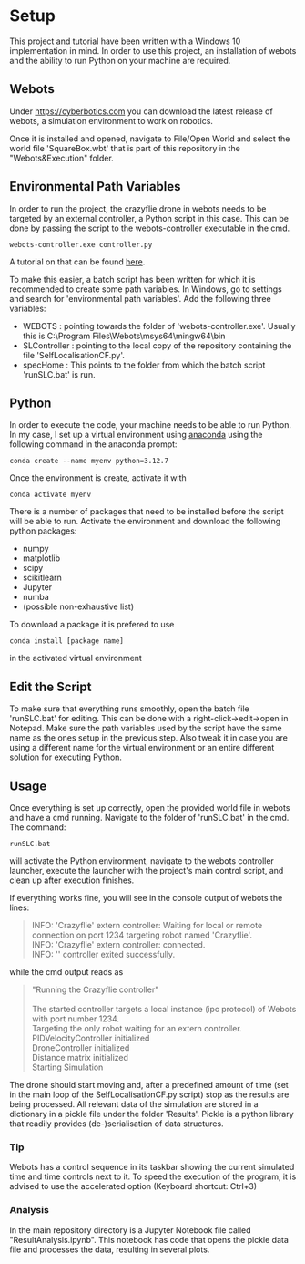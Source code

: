 # Setup
This project and tutorial have been written with a Windows 10 implementation in mind. In order to use this project, an installation of webots and the ability to run Python on your machine are required.

## Webots
Under https://cyberbotics.com you can download the latest release of webots, a simulation environment to work on robotics.

Once it is installed and opened, navigate to File/Open World and select the world file 'SquareBox.wbt' that is part of this repository in the "Webots&Execution" folder. 
## Environmental Path Variables
In order to run the project, the crazyflie drone in webots needs to be targeted by an external controller, a Python script in this case. This can be done by passing the script to the webots-controller executable in the cmd.
```
webots-controller.exe controller.py
```
A tutorial on that can be found [here](https://cyberbotics.com/doc/guide/running-extern-robot-controllers?tab-os=windows). 

To make this easier, a batch script has been written for which it is recommended to create some path variables. In Windows, go to settings and search for 'environmental path variables'. Add the following three variables:
- WEBOTS : pointing towards the folder of 'webots-controller.exe'. Usually this is C:\Program Files\Webots\msys64\mingw64\bin
- SLController : pointing to the local copy of the repository containing the file 'SelfLocalisationCF.py'.
- specHome : This points to the folder from which the batch script 'runSLC.bat' is run.

## Python
In order to execute the code, your machine needs to be able to run Python. In my case, I set up a virtual environment using [anaconda](https://www.anaconda.com) using the following command in the anaconda prompt:
```
conda create --name myenv python=3.12.7
```

Once the environment is create, activate it with
```
conda activate myenv
```
There is a number of packages that need to be installed before the script will be able to run. Activate the environment and download the following python packages:
- numpy
- matplotlib
- scipy
- scikitlearn
- Jupyter
- numba
- (possible non-exhaustive list)

To download a package it is prefered to use
```
conda install [package name]
```
in the activated virtual environment

## Edit the Script
To make sure that everything runs smoothly, open the batch file 'runSLC.bat' for editing. This can be done with a right-click->edit->open in Notepad. Make sure the path variables used by the script have the same name as the ones setup in the previous step. Also tweak it in case you are using a different name for the virtual environment or an entire different solution for executing Python.
## Usage
Once everything is set up correctly, open the provided world file in webots and have a cmd running. Navigate to the folder of 'runSLC.bat' in the cmd. The command:
```
runSLC.bat
```
will activate the Python environment, navigate to the webots controller launcher, execute the launcher with the project's main control script, and clean up after execution finishes.

If everything works fine, you will see in the console output of webots the lines:
>INFO: 'Crazyflie' extern controller: Waiting for local or remote connection on port 1234 targeting robot named 'Crazyflie'.<br>
>INFO: 'Crazyflie' extern controller: connected.<br>
>INFO: '<extern>' controller exited successfully.<br>

while the cmd output reads as 

>"Running the Crazyflie controller"<br>
><br>
>The started controller targets a local instance (ipc protocol) of Webots with port number 1234.<br>
>Targeting the only robot waiting for an extern controller.<br>
>PIDVelocityController initialized<br>
>DroneController initialized<br>
>Distance matrix initialized<br>
>Starting Simulation<br>

The drone should start moving and, after a predefined amount of time (set in the main loop of the SelfLocalisationCF.py script) stop as the results are being processed.
All relevant data of the simulation are stored in a dictionary in a pickle file under the folder 'Results'. Pickle is a python library that readily provides (de-)serialisation of data structures.

### Tip
Webots has a control sequence in its taskbar showing the current simulated time and time controls next to it. To speed the execution of the program, it is advised to use the accelerated option (Keyboard shortcut: Ctrl+3)

### Analysis
In the main repository directory is a Jupyter Notebook file called "ResultAnalysis.ipynb". This notebook has code that opens the pickle data file and processes the data, resulting in several plots.